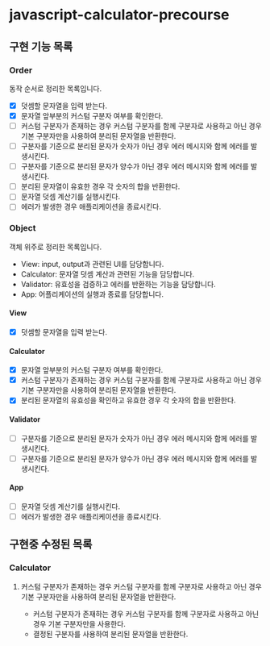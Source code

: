 # javascript-calculator-precourse

## 구현 기능 목록

### Order

동작 순서로 정리한 목록입니다.

- [x] 덧셈할 문자열을 입력 받는다.
- [x] 문자열 앞부분의 커스텀 구분자 여부를 확인한다.
- [ ] 커스텀 구분자가 존재하는 경우 커스텀 구분자를 함께 구분자로 사용하고 아닌 경우 기본 구분자만을 사용하여 분리된 문자열을 반환한다.
- [ ] 구분자를 기준으로 분리된 문자가 숫자가 아닌 경우 에러 메시지와 함께 에러를 발생시킨다.
- [ ] 구분자를 기준으로 분리된 문자가 양수가 아닌 경우 에러 메시지와 함께 에러를 발생시킨다.
- [ ] 분리된 문자열이 유효한 경우 각 숫자의 합을 반환한다.
- [ ] 문자열 덧셈 계산기를 실행시킨다.
- [ ] 에러가 발생한 경우 애플리케이션을 종료시킨다.

### Object

객체 위주로 정리한 목록입니다.

- View: input, output과 관련된 UI를 담당합니다.
- Calculator: 문자열 덧셈 계산과 관련된 기능을 담당합니다.
- Validator: 유효성을 검증하고 에러를 반환하는 기능을 담당합니다.
- App: 어플리케이션의 실행과 종료를 담당합니다.

#### View

- [x] 덧셈할 문자열을 입력 받는다.

#### Calculator

- [x] 문자열 앞부분의 커스텀 구분자 여부를 확인한다.
- [x] 커스텀 구분자가 존재하는 경우 커스텀 구분자를 함께 구분자로 사용하고 아닌 경우 기본 구분자만을 사용하여 분리된 문자열을 반환한다.
- [x] 분리된 문자열의 유효성을 확인하고 유효한 경우 각 숫자의 합을 반환한다.

#### Validator

- [ ] 구분자를 기준으로 분리된 문자가 숫자가 아닌 경우 에러 메시지와 함께 에러를 발생시킨다.
- [ ] 구분자를 기준으로 분리된 문자가 양수가 아닌 경우 에러 메시지와 함께 에러를 발생시킨다.

#### App

- [ ] 문자열 덧셈 계산기를 실행시킨다.
- [ ] 에러가 발생한 경우 애플리케이션을 종료시킨다.

## 구현중 수정된 목록

### Calculator

1. 커스텀 구분자가 존재하는 경우 커스텀 구분자를 함께 구분자로 사용하고 아닌 경우 기본 구분자만을 사용하여 분리된 문자열을 반환한다.

   - 커스텀 구분자가 존재하는 경우 커스텀 구분자를 함께 구분자로 사용하고 아닌 경우 기본 구분자만을 사용한다.
   - 결정된 구분자를 사용하여 분리된 문자열을 반환한다.
